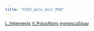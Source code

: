 ```yaml
---
title: "V253_polo_noir_M38"
---
```


[L_Vetements](notes/equipements/L_Vetements.md) [V_PolosNoirs](notes/equipements/vetements/V_PolosNoirs.md) [monescaSisay](notes/utilisateurs/beneficiaires/monescaSisay.md)